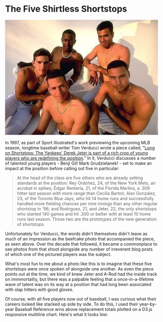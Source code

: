 # The Five Shirtless Shortstops

![screenshot](shortstops.png)

In 1997, as part of Sport Illustrated's work previewing the upcoming MLB season, longtime baseball writer Tom Verducci wrote a piece called, "[Long on Shortstops: The Yankees' Derek Jeter is part of a rich crop of young players who are redefining the position](https://www.si.com/vault/1997/02/24/223063/long-on-shortstops-the-yankees-derek-jeter-is-part-of-a-rich-crop-of-young-players-who-are-redefining-the-position)." In it, Verducci discusses a number of talented young players - Benji Gil! Mark Grudzielanek! - set to make an impact at the position before calling out five in particular:

<blockquote>At the head of the class are five others who are already setting standards at the position: Rey Ordóñez, 24, of the New York Mets, an acrobat in spikes; Édgar Rentería, 21, of the Florida Marlins, a .309 hitter last season with more range than Cecilia Bartoli; Alex Gonzalez, 23, of the Toronto Blue Jays, who hit 14 home runs and successfully handled more fielding chances per nine innings than any other regular shortstop in '96; and Rodriguez, 21, and Jeter, 22, the only shortstops who started 140 games and hit .300 or better with at least 10 home runs last season. Those two are the prototypes of the new generation of shortstops.
</blockquote>

Unfortunately for Verducci, the words didn't themselves didn't leave as much of an impression as the beefcake photo that accompanied the piece, as seen above. Over the decade that followed, it became a commonplace to see photos from that shoot alongside any number of irreverent blog posts of which one of the pictured players was the subject.

What's most fun to me about a photo like this is to imagine that these five shortstops were once spoken of alongside one another. As even the piece points out at the time, we kind of knew Jeter and A-Rod had the inside track on immmortality, but there was a palpable feeling that a once-in-a-lifetime wave of talent was on its way at a position that had long been associated with slap hitters with good gloves.

Of course, with all five players now out of baseball, I was curious what their careers looked like stacked up side by side. To do this, I used their year-by-year Baseball Reference wins above replacement totals plotted on a D3.js responsive multiline chart. Here's what it looks line:


